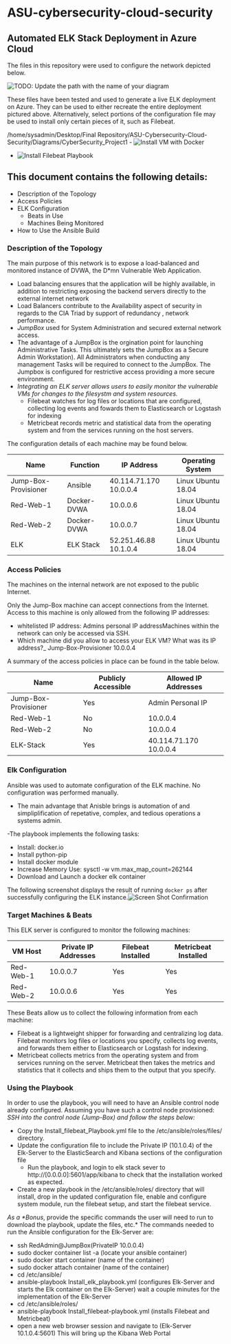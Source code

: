 # ASU-cybersecurity-cloud-security

## Automated ELK Stack Deployment in Azure Cloud

The files in this repository were used to configure the network depicted below.

![TODO: Update the path with the name of your diagram](Images/CyberSecurity_Project1.png)

These files have been tested and used to generate a live ELK deployment on Azure. They can be used to either recreate the entire deployment pictured above. Alternatively, select portions of the configuration file may be used to install only certain pieces of it, such as Filebeat.

/home/sysadmin/Desktop/Final Repository/ASU-Cybersecurity-Cloud-Security/Diagrams/CyberSecurity_Project1   - ![Install VM with Docker](Ansible/install_docker_playbook.yml)
- ![Install Filebeat Playbook](Ansible/Filebeat_playbook.yml)  

## This document contains the following details:

- Description of the Topology
- Access Policies
- ELK Configuration
  - Beats in Use
  - Machines Being Monitored
- How to Use the Ansible Build

### Description of the Topology

The main purpose of this network is to expose a load-balanced and monitored instance of DVWA, the D*mn Vulnerable Web Application.

- Load balancing ensures that the application will be highly available, in addition to restricting exposing the backend servers directly to the external internet network
- Load Balancers contribute to the Availability aspect of security in regards to the CIA Triad by support of redundancy , network performance.
- *JumpBox* used for System Administration and secured external network access.
- The advantage of a JumpBox is the orgination point for launching Administrative Tasks. This ultimately sets the JumpBox as a Secure Admin Workstation). All Administrators when conducting any management Tasks will be required to connect to the JumpBox.  The Jumpbox is configured for restrictive access providing a more secure environment.
- *Integrating an ELK server allows users to easily monitor the vulnerable VMs for changes to the filesystm and system resources.*
  - Filebeat watches for log files or locations that are configured, collecting log events and fowards them to Elasticsearch or Logstash for indexing
  - Metricbeat records metric and statistical data from the operating system and from the services running on the host servers.

The configuration details of each machine may be found below.

| Name                 | Function    | IP Address             | Operating System   |
| -------------------- | ----------- | ---------------------- | ------------------ |
| Jump-Box-Provisioner | Ansible     | 40.114.71.170 10.0.0.4 | Linux Ubuntu 18.04 |
| Red-Web-1            | Docker-DVWA | 10.0.0.6               | Linux Ubuntu 18.04 |
| Red-Web-2            | Docker-DVWA | 10.0.0.7               | Linux Ubuntu 18.04 |
| ELK                  | ELK Stack   | 52.251.46.88 10.1.0.4  | Linux Ubuntu 18.04 |

### Access Policies

The machines on the internal network are not exposed to the public Internet.

Only the Jump-Box machine can accept connections from the Internet. Access to this machine is only allowed from the following IP addresses:

- whitelisted IP address:  Admins personal IP addressMachines within the network can only be accessed via SSH.
- Which machine did you allow to access your ELK VM? What was its IP address?_ Jump-Box-Provisioner 10.0.0.4

A summary of the access policies in place can be found in the table below.

| Name                 | Publicly Accessible | Allowed IP Addresses   |
| -------------------- | ------------------- | ---------------------- |
| Jump-Box-Provisioner | Yes                 | Admin Personal IP      |
| Red-Web-1            | No                  | 10.0.0.4               |
| Red-Web-2            | No                  | 10.0.0.4               |
| ELK-Stack            | Yes                 | 40.114.71.170 10.0.0.4 |

### Elk Configuration

Ansible was used to automate configuration of the ELK machine. No configuration was performed manually.

- The main advantage that Anisble brings is automation of and simpliplification of repetative, complex, and tedious operations a systems admin.

-The playbook implements the following tasks:

- Install: docker.io
- Install python-pip
- Install  docker module
- Increase Memory Use: sysctl -w vm.max_map_count=262144
- Download and Launch a docker elk container

The following screenshot displays the result of running `docker ps` after successfully configuring the ELK instance.![Screen Shot Confirmation](Images/docker_elk_screen_verification.png)

### Target Machines & Beats

This ELK server is configured to monitor the following machines:

| VM Host   | Private IP Addresses | Filebeat  Installed | Metricbeat  Installed |
| --------- | -------------------- | ------------------- | --------------------- |
| Red-Web-1 | 10.0.0.7             | Yes                 | Yes                   |
| Red-Web-2 | 10.0.0.6             | Yes                 | Yes                   |

These Beats allow us to collect the following information from each machine:

- Filebeat is a lightweight shipper for forwarding and centralizing log data. Filebeat monitors log files or locations you specify, collects log events, and forwards them either to Elasticsearch or Logstash for indexing.
- Metricbeat collects metrics from the operating system and from services running on the server. Metricbeat then takes the metrics and statistics that it collects and ships them to the output that you specify.

### Using the Playbook

In order to use the playbook, you will need to have an Ansible control node already configured. Assuming you have such a control node provisioned: *SSH into the control node (Jump-Box) and follow the steps below:*

- Copy the Install_filebeat_Playbook.yml file to the /etc/ansible/roles/files/ directory.
- Update the configuration file to include the Private IP (10.1.0.4) of the Elk-Server to the ElasticSearch and Kibana sections of the configuration file
  - Run the playbook, and login to elk stack sever  to http://[0.0.0.0]:5601/app/kibana  to check that the installation worked as     expected.
- Create a new playbook in the /etc/ansible/roles/ directory that will install, drop in the updated configuration file, enable and configure system module, run the filebeat setup, and start the filebeat service.

*As a \**Bonus**, provide the specific commands the user will need to run to download the playbook, update the files, etc.* The commands needed to run the Ansible configuration for the Elk-Server are:

- ssh RedAdmin@JumpBox(PrivateIP 10.0.0.4)
- sudo docker container list -a (locate your ansible container)
- sudo docker start container (name of the container)
- sudo docker attach container (name of the container)
- cd /etc/ansible/
- ansible-playbook Install_elk_playbook.yml (configures Elk-Server and starts the Elk container on the Elk-Server) wait a couple minutes for the implementation of the Elk-Server
- cd /etc/ansible/roles/
- ansible-playbook Install_filebeat-playbook.yml (installs Filebeat and Metricbeat)
- open a new web browser session and navigate to (Elk-Server 10.1.0.4:5601) This will bring up the Kibana Web Portal 
